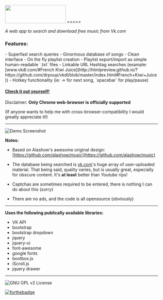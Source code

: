 <img src=https://raw.githubusercontent.com/Porco-Rosso/vkdl/vkdl-dev/images/Logo.png width=200 height=60 />
=====

*A web app to search and download free music from Vk.com*

<h3>Features:</h3>
- Superfast search queries
- Ginormous database of songs
- Clean interface
- On the fly playlist creation
- Playlist export/import as simple human-readable `.txt` files
- Linkable URL Hashtag searches (example: [www.vkdl.com/#French Kiwi Juice](http://htmlpreview.github.io/?https://github.com/drpoup/vkdl/blob/master/index.html#French+Kiwi+Juice))
- Hotkey functionality (ie: → for next song, `spacebar` for play/pause)

[<h4>Check it out yourself!</h4>](http://htmlpreview.github.io/?https://github.com/drpoup/vkdl/blob/master/index.html)

Disclaimer:
**Only Chrome web-browser is officially supported**

(If anyone wants to help me with cross-browser-compatibility I would greatly appreciate it!)
___

![Demo Screenshot](http://i.imgur.com/QJl16io.png)

**Notes:**
- Based on Alashow's awesome original design: [https://github.com/alashow/music](https://github.com/alashow/music)


- The database being searched is [vk.com](https://vk.com)'s huge array of user-uploaded material. That being said, quality varies, but is usually great, especially for obscure content. It's **at least** better than *Youtube* rips!


- Captchas are sometimes required to be entered, there is nothing I can do about this (*sorry*)


- There are no ads, and the code is all opensource (obviously)

---
 **Uses the following publically available libraries:** 
 - VK API
 - bootstrap
 - bootstrap dropdown
 - jquery
 - jquery-ui
 - font-awesome
 - google fonts
 - bootbox.js
 - iScroll.js
 - jquery drawer
 
---
![GNU GPL v2 License](https://img.shields.io/badge/license-GNU%20GPL%20v2-brightgreen.svg?style=flat-square)

 [![forthebadge](http://forthebadge.com/images/badges/built-with-love.svg)](http://forthebadge.com)



